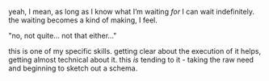 yeah, I mean, as long as I know what I’m waiting *for* I can wait indefinitely. the waiting becomes a kind of making, I feel.

"no, not quite… not that either…"

this is one of my specific skills. getting clear about the execution of it helps, getting almost technical about it. this *is* tending to it - taking the raw need and beginning to sketch out a schema.

